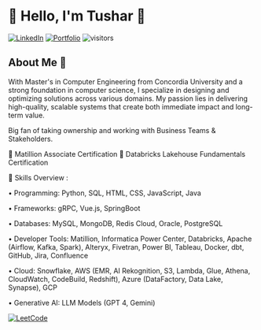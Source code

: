 # 👋 Hello, I'm Tushar 🚀

[![LinkedIn](https://img.shields.io/badge/LinkedIn-Connect-blue)](https://www.linkedin.com/in/tushar-mukker-a08950156/)
[![Portfolio](https://img.shields.io/badge/Portfolio-Visit-orange)](https://tmukker.github.io/portfolio/)
<img src="https://komarev.com/ghpvc/?username=tmukker&color=blue" alt="visitors">
## About Me 🔭 

With Master's in Computer Engineering from Concordia University and a strong foundation in computer science, I specialize in designing and optimizing solutions across various domains. My passion lies in delivering high-quality, scalable systems that create both immediate impact and long-term value.

Big fan of taking ownership and working with Business Teams & Stakeholders.

📍 Matillion Associate Certification 
📍 Databricks Lakehouse Fundamentals Certification

📸 Skills Overview :

• Programming: Python, SQL, HTML, CSS, JavaScript, Java

• Frameworks: gRPC, Vue.js, SpringBoot

• Databases: MySQL, MongoDB, Redis Cloud, Oracle, PostgreSQL

• Developer Tools: Matillion, Informatica Power Center, Databricks, Apache (Airflow, Kafka, Spark), Alteryx, Fivetran, Power BI, Tableau, Docker, dbt, GitHub, Jira, Confluence

• Cloud: Snowflake, AWS (EMR, AI Rekognition, S3, Lambda, Glue, Athena, CloudWatch, CodeBuild, Redshift), Azure (DataFactory, Data Lake, Synapse), GCP

• Generative AI: LLM Models (GPT 4, Gemini)

[![LeetCode](https://img.shields.io/badge/LeetCode-Visit-yellow)](https://leetcode.com/u/tusharmukker/)
